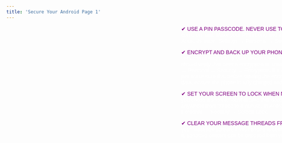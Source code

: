 ```yaml
---
title: 'Secure Your Android Page 1'
---
```


<div class="" markdown="1" style="height: 540px; width: 960px; background-image: url('/user/pages/12.secure-your-android-page-1/secureyourandroid.png'); background-repeat: norepeat norepeat; background-size: auto auto;" >

<div style="display: table;  width: 100%;">
	<div style="display: table-cell; width: 375px;">
    	 <!--- spacer div -->
	</div>
<div style="font-family:Arial; color:white; font-size:14px;  display: table-cell; width: 400px; " markdown="1"> 
<span style="color:purple">✔ USE A PIN PASSCODE. NEVER USE TOUCH ID.</span>  As a Touch ID can be compromised. Make your PIN strong and at least 8 digits. You can find this for Androids under Settings → Personal → Security → Screen Lock.

<span style="color:purple">✔ ENCRYPT AND BACK UP YOUR PHONE.</span> This is automatic with recent versions of Androids. If your device uses Android version 4.0 or newer, you should verify that device encryption is turned on. This can be done in Settings → Personal → Security → Encryption. If it is not follow the steps to encrypt. But just make sure that before starting the encryption process you back up your data, ensure the phone is fully charged and plugged into a power source.
 
<span style="color:purple">✔ SET YOUR SCREEN TO LOCK WHEN NOT UN USE.</span> We recommend that you chose a short amount of time that does not drive you crazy. We use anywhere from 30 sec to a minute. In Android you can find that in  Settings → Personal → Security → Screen Lock. 

<span style="color:purple">✔ CLEAR YOUR MESSAGE THREADS FREQUENTLY</span> You’ll find this option in your message screen. If your phone is confiscated they can compel you to open it, sensitive content can be exposed from your message history.
</div>
</div>